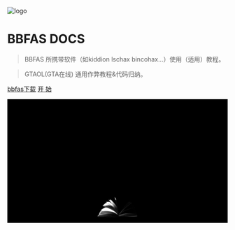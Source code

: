 


![logo](https://img.kookapp.cn/assets/2022-07/7YGqzwDtKb08c08c.gif)

# BBFAS DOCS

>BBFAS 所携带软件（如kiddion lschax bincohax...）使用（适用）教程。


> GTAOL(GTA在线) 通用作弊教程&代码归纳。



[bbfas下载](https://www.bbfas.com)
[开 始](README.md)






![](_media/bg.jpg)

